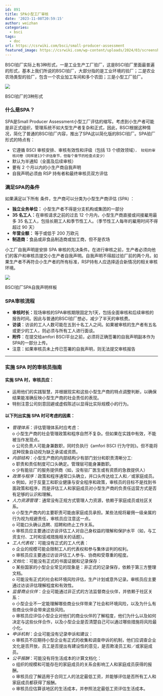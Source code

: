 ```yaml
---
id: 891
title: SPA小型工厂审核
date: '2023-11-08T20:59:15'
author: weizhan
categories:
  - bsci
tags:
  - doc
url: https://csrwiki.com/bsci/small-producer-assessment
featured_image: https://csrwiki.com/wp-content/uploads/2024/03/screenshot-1710682831447.webp
---
```


BSCI验厂实际上有3种形式，一是工业生产工厂验厂，这是BSCI验厂里面最普遍的形式，基本上我们所说的BSCI验厂，大部分指的是工业环境的验厂；二是农业农场类型的验厂，包含一个农业加工车间和多个农田；三是小型工厂验厂。

![](https://csrwiki.com/wp-content/uploads/2024/03/screenshot-1710682831447.webp)

BSCI验厂的3种形式

### 什么是SPA？

SPA是Small Producer Assessment小型工厂评估的缩写。考虑到小生产者可能是非正式组织，管理系统不如大型生产者复杂和正式，因此，BSCI根据这种情况，简化了普通的BSCI验厂内容，推出了SPA这以简化版的BSCI验厂。SPA验厂形式的特点有：

- 它遵循 BSCI 审核安排、审核有效性和评级（包括 13 个绩效领域）`， 较短的审核问卷（同样是13个评估章节，但每个章节的检查点变少）`
- 默认为半通知（全面及后续审核）
- 要有 2 个月以内的小生产商自我声明
- 自我声明必须由 RSP 持有者和最终审核员双方评估

### 满足SPA的条件

如果满足以下所有 条件，生产商可以分类为小型生产商评估 (SPA) ：

- **独立业务单位：&#xA0;**&#x5C0F;型生产者不得是分支机构或集团的一部分
- **35 名工人：**&#x5728;审核请求之前的过去 12 个月内，小型生产商直接或间接雇用最多 35 名工人，包括长期工人和季节性工人。（季节性工人每年的雇用时间不得超过 90 天） 
- **年营业额：&#xA0;**&#x7B49;于或低于 200 万欧元
- **制造商：**&#x98DF;品或非食品制造商或加工商，但不是农场

小工厂自我声明是安排 SPA 审核的先决条件。在进行审核之前，生产者必须向他们的客户和审核员提交小生产者自我声明。自我声明不得超过验厂前的两个月。如果生产者不再符合小生产者的所有标准，RSP持有人应选择适合新情况的相关审核环境。

![](https://csrwiki.com/wp-content/uploads/2024/03/screenshot-1710683945027.webp)

BSCI验厂SPA自我声明样板

### SPA审核流程

- **审核时长：**&#x73B0;场审核的SPA审核期限固定为1天，包括全面审核和后续审核的报告时间。因此与普通的BSCI验厂想必，减少了半天的审核费。
- **访谈**：访谈的工人人数可能在五到十名工人之间。如果被审核的生产者有五名或更少的工人，则必须与所有工人进行面谈。
- **附件**：在提交给amfori BSCI平台之前，必须将正确签署的自我声明副本作为SPA的一部分上传。
- 注意：如果审核员未上传已签署的自我声明，则无法提交审核报告

***

### 实施 SPA 时的审核员指南

#### 实施 SPA 时，审核员应：

- 运用他们的实践智慧，并根据现实和这些小型生产商的特点调整判断，以确保结果能准确反映小型生产商的社会责任的表现。
- 特别注意公司刻意回避或虚假陈述以显得比实际规模小的行为。

#### 以下列出实施 SPA 时可考虑的因素：

- *管理体系*：评估管理体系时应考虑：\
  o 小型生产商的社会管理政策和程序自然不复杂。但如果在实践中有效，不能被当作发现点。\
  o 公司负责人可能身兼数职，同时负执行《amfori BSCI 行为守则》。但不能将这种现象自动视为缺乏承诺或资质。
- *内部结构*：小型生产商的内部结构少有部门划分和职责清晰分工:\
  o 职责和责任制度可口头确定。管理层可能身兼数职。\
  o 少有能驻厂的服务提供商（如，没有驻厂医生或有资质的急救提供人）
- *政策与程序：*&#x653F;策和程序通常口头确立，并口头传达给工人和／或家庭成员。\
  o 例如，对于反童工和职业健康与安全程序和政策，审核员的目标不是找到书面政策和程序，而是评估工人和家庭成员对小型生产商的负责任运营方式是否有足够的认识和理解。
- *人力资源管理*：通常没有正规方式管理人力资源，依赖于家庭成员或社区关系。\
  o 小型生产商内的主要职责可能由家庭成员承担。某些法规将雇佣一级亲属的行为视为规避责任，审核员应注意这一点。\
  o 可能口头确认选聘、招聘和终止工作关系。\
  o 审核员应主要通过访谈评估工人对自己身权益的理解和保护水平（如，与工资支付、工时和惩戒措施相关的话题）。
- *工人代表权*：可能没有正式的工人代表：\
  o 企业的规模可能会限制工人的代表权和参与集体谈判的权利。\
  o 审核员应主要通过访谈评估工人参与、协商和受尊重的程度。
- *文档化*：可能没有正式的书面证据和记录保存：\
  o 某些国家的小型企业常见的现象是：非正式的记录保存，依赖于第三方整理文档。\
  o 可能没有正式的社会和环境风险评估，生产计划或意外记录。审核员应主要通过访谈评估理解程度和有效性。
- *监督商业伙伴*：企业可能通过非正式的方法监督商业伙伴，并依赖于社区关系：\
  o 小型企业不一定能理解哪些商业伙伴带来了社会和环境风险，以及为什么有些商业伙伴会带来这些风险。\
  o 审核员应评估小型企业对他们的商业伙伴的了解程度，他们为什么以及如何决定与这些伙伴合作，以及小型企业是否清楚自己可以通过哪些措施将风险最小化。
- *申诉机制*：企业可能没有记录申诉和建议：\
  o 审核员不应期待小型企业有正式的收集和调查申诉的机制，他们应调查企业文化是否开放，员工是否提出有建设性的意见，是否欺凌员工和／或家庭成员。
- *公平报酬*：可能没有将生活成本的计算文档化：\
  o 组织的规模和可能存在的家庭成员的关系会影响工人和家庭成员获得的报酬。\
  o 审核员应了解适用于合同工人的法定最低工资，并能够评估是否所有工人和家庭成员都获得了报酬。\
  o 审核员应估算该地区的生活成本，并参照法定最低工资评估生活成本。
